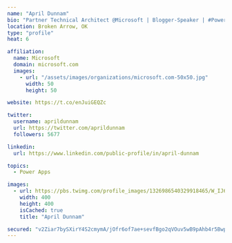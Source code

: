 ```yaml
---
name: "April Dunnam"
bio: "Partner Technical Architect @Microsoft | Blogger-Speaker | #PowerApps, #PowerAutomate, #Office365, #SharePoint | #WIT | #Karaoke Queen"
location: Broken Arrow, OK
type: "profile"
heat: 6

affiliation:
  name: Microsoft
  domain: microsoft.com
  images:
    - url: "/assets/images/organizations/microsoft.com-50x50.jpg"
      width: 50
      height: 50

website: https://t.co/enJuiGEQZc

twitter:
  username: aprildunnam
  url: https://twitter.com/aprildunnam
  followers: 5677

linkedin:
  url: https://www.linkedin.com/public-profile/in/april-dunnam

topics:
  - Power Apps

images:
  - url: https://pbs.twimg.com/profile_images/1326986540329918465/W_IJ6Ih2_400x400.jpg
    width: 400
    height: 400
    isCached: true
    title: "April Dunnam"

secured: "v2Ziar7bySXirY4S2cmymA/jOfr6of7ae+sevfBgo2qVOuv5wB9pAhb4r5BwpA1EoeGSGmxQTNdz2TP5q8wMRo0aIVmwQlYiquEJ+bYBJOzghCxGCcW88+qSE+eQFBfydbi9A3Ic7PIVz5ObcgBp8foaGuUV6OHpD+y3l4yuYtBJs5rlBErcsMBUT7QG8U+we2nA3l1mD0n7p58y/1zQExbAaRcqAP0Z3fBgZkkOZUY1wUjeI30Y/6METP/BCPQ9/pN3P2fEmm+uhUQ3HjQEIdxUF7XxggkegZyHw4D2uMQnB3dPpauSn/l2AGGtz1pBTeJUe79ZDc54sviabT0CuEV5Y1dN5GfQpv6Y/T8m2XHiuvXgLYIKL++PimCTZCcsKlBxYXQ2lVpDWDfRbfY1KCfQxLSpPfbB4bA+4FNTYLc=;ZKy+IURr1ljf3Zs8pa+S4g=="
---
```


